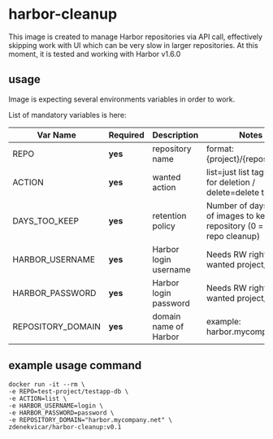 # harbor-cleanup
This image is created to manage Harbor repositories via API call, effectively skipping work with UI which can be very slow in larger repositories.
At this moment, it is tested and working with Harbor v1.6.0

## usage
Image is expecting several environments variables in order to work.

List of mandatory variables is here:

Var Name | Required | Description | Notes 
------------- | ------------- | ------------- |------------- 
REPO | **yes** | repository name | format: {project}/{repository}
ACTION | **yes** | wanted action | list=just list tags meant for deletion / delete=delete tags 
DAYS_TOO_KEEP | **yes** | retention policy | Number of days worth of images to keep in repository (0 = full repo cleanup)
HARBOR_USERNAME | **yes** | Harbor login username | Needs RW rights to wanted project/repo 
HARBOR_PASSWORD | **yes** | Harbor login password | Needs RW rights to wanted project/repo 
REPOSITORY_DOMAIN | **yes** | domain name of Harbor | example: harbor.mycompany.net 

## example usage command
```
docker run -it --rm \
-e REPO=test-project/testapp-db \
-e ACTION=list \
-e HARBOR_USERNAME=login \
-e HARBOR_PASSWORD=password \
-e REPOSITORY_DOMAIN="harbor.mycompany.net" \
zdenekvicar/harbor-cleanup:v0.1
```
